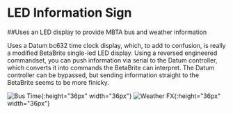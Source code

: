 # LED Information Sign
##Uses an LED display to provide MBTA bus and weather information

Uses a Datum bc632 time clock display, which, to add to confusion, is really a modified BetaBrite single-led LED display. Using a reversed engineered commandset, you can push information via serial to the Datum controller, which converts it into commands the BetaBrite can interpret. The Datum controller can be bypassed, but sending information straight to the BetaBrite seems to be more finicky.


![Bus Time](http://images.cwm.eml.cc/IOSstuff/bustime.jpg?variant=small){:height="36px" width="36px"}
![Weather FX](http://images.cwm.eml.cc/IOSstuff/weather.jpg?variant=small){:height="36px" width="36px"}

